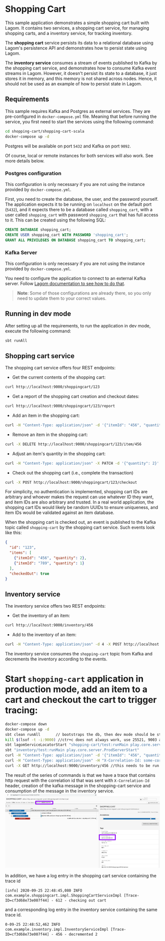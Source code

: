 # Shopping Cart

This sample application demonstrates a simple shopping cart built with Lagom. It contains two services, a shopping cart service, for managing shopping carts, and a inventory service, for tracking inventory.

The **shopping cart** service persists its data to a relational database using Lagom's persistence API and demonstrates how to persist state using Lagom.

The **inventory service** consumes a stream of events published to Kafka by the shopping cart service, and demonstrates how to consume Kafka event streams in Lagom. However, it doesn't persist its state to a database, it just stores it in memory, and this memory is not shared across nodes. Hence, it should not be used as an example of how to persist state in Lagom.

## Requirements

This sample requires Kafka and Postgres as external services. They are pre-configured in `docker-compose.yml` file. Meaning that before running the service, you first need to start the services using the following command:

```bash
cd shopping-cart/shopping-cart-scala
docker-compose up -d
```

Postgres will be available on port `5432` and Kafka on port `9092`.

Of course, local or remote instances for both services will also work. See more details below.

### Postgres configuration

This configuration is only necessary if you are not using the instance provided by `docker-compose.yml`.

First, you need to create the database, the user, and the password yourself. The application expects it to be running on `localhost` on the default port (`5432`), and it expects there to be a database called `shopping_cart`, with a user called `shopping_cart` with password `shopping_cart` that has full access to it. This can be created using the following SQL:

```sql
CREATE DATABASE shopping_cart;
CREATE USER shopping_cart WITH PASSWORD 'shopping_cart';
GRANT ALL PRIVILEGES ON DATABASE shopping_cart TO shopping_cart;
```

### Kafka Server

This configuration is only necessary if you are not using the instance provided by `docker-compose.yml`.

You need to configure the application to connect to an external Kafka server. Follow [Lagom documentation to see how to do that](https://www.lagomframework.com/documentation/latest/scala/KafkaServer.html#Connecting-to-an-external-Kafka-server).

> **Note**: Some of those configurations are already there, so you only need to update them to your correct values.

## Running in dev mode

After setting up all the requirements, to run the application in dev mode, execute the following command:

```bash
sbt runAll
```

## Shopping cart service

The shopping cart service offers four REST endpoints:

* Get the current contents of the shopping cart:

```bash
curl http://localhost:9000/shoppingcart/123
```

* Get a report of the shopping cart creation and checkout dates:

```bash
curl http://localhost:9000/shoppingcart/123/report
```

* Add an item in the shopping cart:

```bash
curl -H "Content-Type: application/json" -d '{"itemId": "456", "quantity": 2}' -X POST http://localhost:9000/shoppingcart/123
```

* Remove an item in the shopping cart:

```bash
curl -X DELETE http://localhost:9000/shoppingcart/123/item/456
```

* Adjust an item's quantity in the shopping cart:

```bash
curl -H "Content-Type: application/json" -X PATCH -d '{"quantity": 2}' http://localhost:9000/shoppingcart/123/item/456
```

* Check out the shopping cart (i.e., complete the transaction)

```bash
curl -X POST http://localhost:9000/shoppingcart/123/checkout
```

For simplicity, no authentication is implemented, shopping cart IDs are arbitrary and whoever makes the request can use whatever ID they want, and item IDs are also arbitrary and trusted. In a real world application, the shopping cart IDs would likely be random UUIDs to ensure uniqueness, and item IDs would be validated against an item database.

When the shopping cart is checked out, an event is published to the Kafka topic called `shopping-cart` by the shopping cart service. Such events look like this:

```json
{
  "id": "123",
  "items": [
    {"itemId": "456", "quantity": 2},
    {"itemId": "789", "quantity": 1}
  ],
  "checkedOut": true
}
```

## Inventory service

The inventory service offers two REST endpoints:

* Get the inventory of an item:

```bash
curl http://localhost:9000/inventory/456
```

* Add to the inventory of an item:

```bash
curl -H "Content-Type: application/json" -d 4 -X POST http://localhost:9000/inventory/456
```

The inventory service consumes the `shopping-cart` topic from Kafka and decrements the inventory according to the events.



# Start `shopping-cart` application in production mode, add an item to a cart and checkout the cart to trigger tracing:

```bash
docker-compose down
docker-compose up -d
sbt clean runAll       // bootstraps the db, then dev mode should be stopped as telemetry needs prod mode
kill $(lsof -t -i:9000) //ctr+c does not always work, use 25521, 9003 and so on if the last shutdown was not clean and some port is "already taken" on the next app start
sbt lagomServiceLocatorStart "shopping-cart/test:runMain play.core.server.ProdServerStart"
sbt "inventory/test:runMain play.core.server.ProdServerStart"
curl -H "Content-Type: application/json" -d '{"itemId": "456", "quantity": 2}' -X POST http://localhost:9000/shoppingcart/612
curl -H "Content-Type: application/json" -H "X-Correlation-Id: some-correlation-id" -X POST http://localhost:9000/shoppingcart/612/checkout
curl -X GET http://localhost:9000/inventory/456 //this needs to be run at least twice to see the change, also the case with the original version of the app
```

The result of the series of commands is that we have a trace that contains http request with the correlation id that was
sent with `X-Correlation-Id` header, creation of the kafka message in the shopping-cart service and consumption of the message in the inventory service.
![Trace spanning two services](CorrelationTaceSpansLogs.png)


In addition, we have a log entry in the shopping cart service containing the trace id
```
[info] 2020-09-25 22:48:45,080 INFO  com.example.shoppingcart.impl.ShoppingCartServiceImpl [Trace-ID=cf3d68e73e007f44] - 612 - checking out cart
```
and a corresponding log entry in the inventory service containing the same trace id.
```
0-09-25 22:48:52,462 INFO  com.example.inventory.impl.InventoryServiceImpl [Trace-ID=cf3d68e73e007f44] - 456 - decremented 2

```